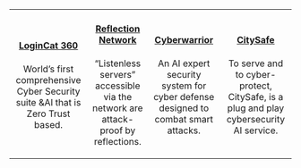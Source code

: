 |   |   |   |   |
|:----------:|:----------:|:----------:|:----------:|
|[<h4>LoginCat 360</h4>]({{#makeLink}}./landing.html?product_path=./products/logincat.md/logincat360.md&menu_path=.menus/en{{/makeLink}})<p>World’s first comprehensive Cyber Security suite &AI that is Zero Trust based.</p>| [<h4>Reflection Network</h4>]({{#makeLink}}./landing.html?product_path=./products/reflectionnetwork.md&menu_path=.menus/en{{/makeLink}}) <p>“Listenless servers” accessible via the network are attack-proof by reflections.</p> | [<h4>Cyberwarrior</h4>]({{#makeLink}}./landing.html?product_path=./products/cybersecurity/cyberwarrior.md&menu_path=.menus/en{{/makeLink}}) <p>An AI expert security system for cyber defense designed to combat smart attacks.</p> | [<h4>CitySafe</h4>]({{#makeLink}}./landing.html?product_path=./products/citysafe.md&menu_path=.menus/en{{/makeLink}}) <p> To serve and to cyber-protect, CitySafe, is a plug and play cybersecurity AI service.</p> |